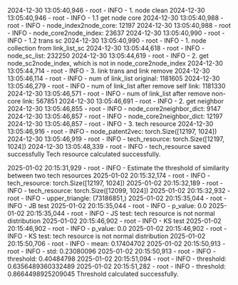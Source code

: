 2024-12-30 13:05:40,946 - root - INFO - 1. node clean
2024-12-30 13:05:40,946 - root - INFO - 1.1 get node core
2024-12-30 13:05:40,988 - root - INFO -   node_index2node_core: 12197
2024-12-30 13:05:40,988 - root - INFO -   node_core2node_index: 23637
2024-12-30 13:05:40,990 - root - INFO - 1.2 trans sc
2024-12-30 13:05:40,990 - root - INFO -   1. node collection from link_list_sc
2024-12-30 13:05:44,618 - root - INFO -       node_sc_list: 232250
2024-12-30 13:05:44,619 - root - INFO -   2. get node_sc2node_index, which is not in node_core2node_index
2024-12-30 13:05:44,714 - root - INFO -   3. link trans and link remove
2024-12-30 13:05:46,114 - root - INFO -       num of link_list original: 1181605
2024-12-30 13:05:46,279 - root - INFO -       num of link_list after remove self link: 1181330
2024-12-30 13:05:46,571 - root - INFO -       num of link_list after remove non-core link: 567851
2024-12-30 13:05:46,691 - root - INFO - 2. get neighbor
2024-12-30 13:05:46,855 - root - INFO -   node_core2neighbor_dict: 9147
2024-12-30 13:05:46,857 - root - INFO -   node_core2neighbor_dict: 12197
2024-12-30 13:05:46,857 - root - INFO - 3. tech resource
2024-12-30 13:05:46,916 - root - INFO -   node_patent2vec: torch.Size([12197, 1024])
2024-12-30 13:05:46,919 - root - INFO -   tech_resource: torch.Size([12197, 1024])
2024-12-30 13:05:48,339 - root - INFO -   tech_resource saved successfully
Tech resource calculated successfully.


2025-01-02 20:15:31,929 - root - INFO - Estimate the threshold of similarity between two tech resources
2025-01-02 20:15:32,174 - root - INFO -   tech_resource: torch.Size([12197, 1024])
2025-01-02 20:15:32,189 - root - INFO -   tech_resource: torch.Size([12099, 1024])
2025-01-02 20:15:32,932 - root - INFO -   upper_triangle: (73186851,)
2025-01-02 20:15:35,044 - root - INFO -   JB test
2025-01-02 20:15:35,044 - root - INFO -   p_value: 0.0
2025-01-02 20:15:35,044 - root - INFO -   JS test: tech resource is not normal distribution
2025-01-02 20:15:46,902 - root - INFO -   KS test
2025-01-02 20:15:46,902 - root - INFO -   p_value: 0.0
2025-01-02 20:15:46,902 - root - INFO -   KS test: tech resource is not normal distribution
2025-01-02 20:15:50,706 - root - INFO -   mean: 0.17404702
2025-01-02 20:15:50,913 - root - INFO -   std: 0.23080096
2025-01-02 20:15:50,913 - root - INFO -   threshold: 0.40484798
2025-01-02 20:15:51,094 - root - INFO -   threshold: 0.6356489360332489
2025-01-02 20:15:51,282 - root - INFO -   threshold: 0.8664498925209045
Threshold calculated successfully.

 